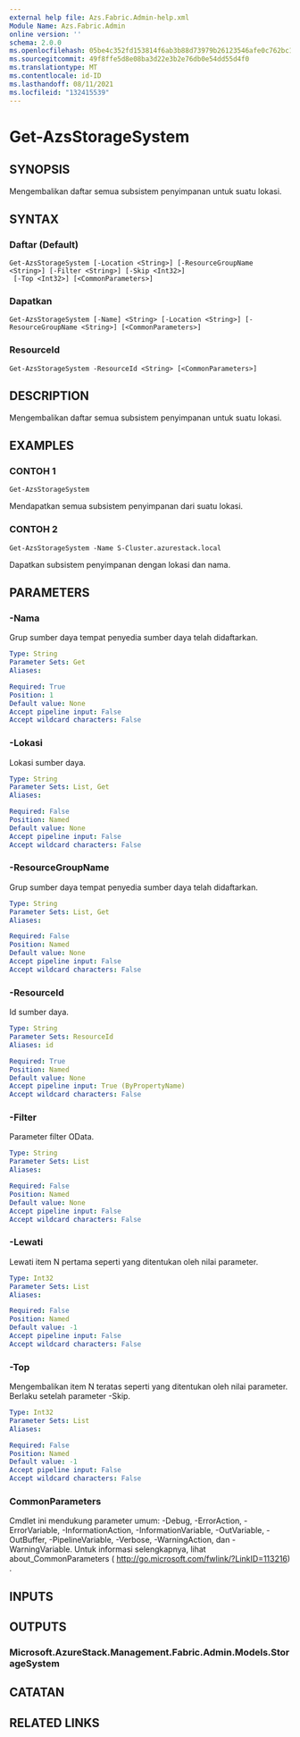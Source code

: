 ```yaml
---
external help file: Azs.Fabric.Admin-help.xml
Module Name: Azs.Fabric.Admin
online version: ''
schema: 2.0.0
ms.openlocfilehash: 05be4c352fd153814f6ab3b88d73979b26123546afe0c762bc121c227fa11700
ms.sourcegitcommit: 49f8ffe5d8e08ba3d22e3b2e76db0e54dd55d4f0
ms.translationtype: MT
ms.contentlocale: id-ID
ms.lasthandoff: 08/11/2021
ms.locfileid: "132415539"
---
```

# Get-AzsStorageSystem

## SYNOPSIS
Mengembalikan daftar semua subsistem penyimpanan untuk suatu lokasi.

## SYNTAX

### Daftar (Default)
```
Get-AzsStorageSystem [-Location <String>] [-ResourceGroupName <String>] [-Filter <String>] [-Skip <Int32>]
 [-Top <Int32>] [<CommonParameters>]
```

### Dapatkan
```
Get-AzsStorageSystem [-Name] <String> [-Location <String>] [-ResourceGroupName <String>] [<CommonParameters>]
```

### ResourceId
```
Get-AzsStorageSystem -ResourceId <String> [<CommonParameters>]
```

## DESCRIPTION
Mengembalikan daftar semua subsistem penyimpanan untuk suatu lokasi.

## EXAMPLES

### CONTOH 1
```
Get-AzsStorageSystem
```

Mendapatkan semua subsistem penyimpanan dari suatu lokasi.

### CONTOH 2
```
Get-AzsStorageSystem -Name S-Cluster.azurestack.local
```

Dapatkan subsistem penyimpanan dengan lokasi dan nama.

## PARAMETERS

### -Nama
Grup sumber daya tempat penyedia sumber daya telah didaftarkan.

```yaml
Type: String
Parameter Sets: Get
Aliases:

Required: True
Position: 1
Default value: None
Accept pipeline input: False
Accept wildcard characters: False
```

### -Lokasi
Lokasi sumber daya.

```yaml
Type: String
Parameter Sets: List, Get
Aliases:

Required: False
Position: Named
Default value: None
Accept pipeline input: False
Accept wildcard characters: False
```

### -ResourceGroupName
Grup sumber daya tempat penyedia sumber daya telah didaftarkan.

```yaml
Type: String
Parameter Sets: List, Get
Aliases:

Required: False
Position: Named
Default value: None
Accept pipeline input: False
Accept wildcard characters: False
```

### -ResourceId
Id sumber daya.

```yaml
Type: String
Parameter Sets: ResourceId
Aliases: id

Required: True
Position: Named
Default value: None
Accept pipeline input: True (ByPropertyName)
Accept wildcard characters: False
```

### -Filter
Parameter filter OData.

```yaml
Type: String
Parameter Sets: List
Aliases:

Required: False
Position: Named
Default value: None
Accept pipeline input: False
Accept wildcard characters: False
```

### -Lewati
Lewati item N pertama seperti yang ditentukan oleh nilai parameter.

```yaml
Type: Int32
Parameter Sets: List
Aliases:

Required: False
Position: Named
Default value: -1
Accept pipeline input: False
Accept wildcard characters: False
```

### -Top
Mengembalikan item N teratas seperti yang ditentukan oleh nilai parameter.
Berlaku setelah parameter -Skip.

```yaml
Type: Int32
Parameter Sets: List
Aliases:

Required: False
Position: Named
Default value: -1
Accept pipeline input: False
Accept wildcard characters: False
```

### CommonParameters
Cmdlet ini mendukung parameter umum: -Debug, -ErrorAction, -ErrorVariable, -InformationAction, -InformationVariable, -OutVariable, -OutBuffer, -PipelineVariable, -Verbose, -WarningAction, dan -WarningVariable. Untuk informasi selengkapnya, lihat about_CommonParameters ( http://go.microsoft.com/fwlink/?LinkID=113216) .

## INPUTS

## OUTPUTS

### Microsoft.AzureStack.Management.Fabric.Admin.Models.StorageSystem

## CATATAN

## RELATED LINKS
